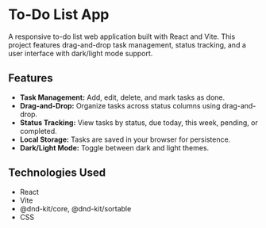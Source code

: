 # To-Do List App

A responsive to-do list web application built with React and Vite. This project features drag-and-drop task management, status tracking, and a user interface with dark/light mode support.

## Features
- **Task Management:** Add, edit, delete, and mark tasks as done.
- **Drag-and-Drop:** Organize tasks across status columns using drag-and-drop.
- **Status Tracking:** View tasks by status, due today, this week, pending, or completed.
- **Local Storage:** Tasks are saved in your browser for persistence.
- **Dark/Light Mode:** Toggle between dark and light themes.

## Technologies Used
- React
- Vite
- @dnd-kit/core, @dnd-kit/sortable
- CSS

